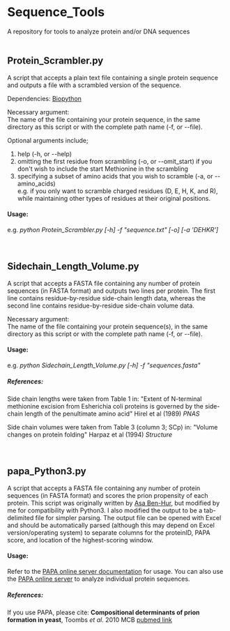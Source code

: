 # Sequence_Tools
A repository for tools to analyze protein and/or DNA sequences
<br>
<br>

## Protein_Scrambler.py
A script that accepts a plain text file containing a single protein sequence and outputs a file with a scrambled version of the sequence. 

Dependencies:
[Biopython](https://biopython.org/)

Necessary argument:  
The name of the file containing your protein sequence, in the same directory as this script or with the complete path name (-f, or --file).  

Optional arguments include;
1) help (-h, or --help)
2) omitting the first residue from scrambling (-o, or --omit_start) if you don't wish to include the start Methionine in the scrambling  
3) specifying a subset of amino acids that you wish to scramble (-a, or --amino_acids)  
e.g. if you only want to scramble charged residues (D, E, H, K, and R), while maintaining other types of residues at their original positions.

#### Usage:
e.g. _python Protein_Scrambler.py [-h] -f "sequence.txt" [-o] [-a 'DEHKR']_
<br>
<br>
<br>

## Sidechain_Length_Volume.py
A script that accepts a FASTA file containing any number of protein sequences (in FASTA format) and outputs two lines per protein. The first line contains residue-by-residue side-chain length data, whereas the second line contains residue-by-residue side-chain volume data.

Necessary argument:  
The name of the file containing your protein sequence(s), in the same directory as this script or with the complete path name (-f, or --file).  

#### Usage:
e.g. _python Sidechain_Length_Volume.py [-h] -f "sequences.fasta"_

##### References:
Side chain lengths were taken from Table 1 in: "Extent of N-terminal methionine excision from Esherichia coli proteins is governed by the side-chain length of the penultimate amino acid" Hirel et al (1989) _PNAS_  

Side chain volumes were taken from Table 3 (column 3; SCp) in: "Volume changes on protein folding" Harpaz et al (1994) _Structure_
<br>
<br>
<br>

## papa_Python3.py
A script that accepts a FASTA file containing any number of protein sequences (in FASTA format) and scores the prion propensity of each protein. This script was originally written by [Asa Ben-Hur](https://www.cs.colostate.edu/~asa/), but modified by me for compatibility with Python3. I also modified the output to be a tab-delimited file for simpler parsing. The output file can be opened with Excel and should be automatically parsed (although this may depend on Excel version/operating system) to separate columns for the proteinID, PAPA score, and location of the highest-scoring window.

#### Usage:
Refer to the [PAPA online server documentation](http://combi.cs.colostate.edu/supplements/papa/readme.html) for usage.
You can also use the [PAPA online server](http://combi.cs.colostate.edu/supplements/papa/) to analyze individual protein sequences.

##### References:
If you use PAPA, please cite: **Compositional determinants of prion formation in yeast**, Toombs _et al._ 2010 MCB [pubmed link](https://www.ncbi.nlm.nih.gov/pubmed/19884345)
